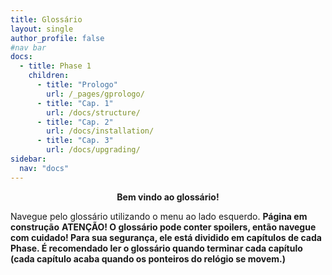 ```yaml
---
title: Glossário
layout: single
author_profile: false
#nav bar
docs:
  - title: Phase 1
    children:
      - title: "Prologo"
        url: /_pages/gprologo/
      - title: "Cap. 1"
        url: /docs/structure/
      - title: "Cap. 2"
        url: /docs/installation/
      - title: "Cap. 3"
        url: /docs/upgrading/
sidebar:
  nav: "docs"
---
```


<p align=center><b>Bem vindo ao glossário!</b></p>

Navegue pelo glossário utilizando o menu ao lado esquerdo.
**Página em construção**
**ATENÇÃO! O glossário pode conter spoilers, então navegue com cuidado! Para sua segurança, ele está dividido em capítulos de cada Phase. É recomendado ler o glossário quando terminar cada capítulo (cada capítulo acaba quando os ponteiros do relógio se movem.)**
